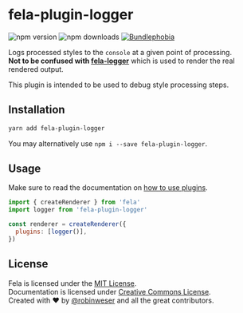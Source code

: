 # fela-plugin-logger

<img alt="npm version" src="https://badge.fury.io/js/fela-plugin-logger.svg"> <img alt="npm downloads" src="https://img.shields.io/npm/dm/fela-plugin-logger.svg"> <a href="https://bundlephobia.com/result?p=fela-plugin-logger@latest"><img alt="Bundlephobia" src="https://img.shields.io/bundlephobia/minzip/fela-plugin-logger.svg"></a>

Logs processed styles to the `console` at a given point of processing.<br>
**Not to be confused with [fela-logger](../fela-logger)** which is used to render the real rendered output.

This plugin is intended to be used to debug style processing steps.

## Installation

```sh
yarn add fela-plugin-logger
```

You may alternatively use `npm i --save fela-plugin-logger`.

## Usage

Make sure to read the documentation on [how to use plugins](https://fela.js.org/docs/latest/advanced/plugins#using-plugins).

```javascript
import { createRenderer } from 'fela'
import logger from 'fela-plugin-logger'

const renderer = createRenderer({
  plugins: [logger()],
})
```

## License

Fela is licensed under the [MIT License](http://opensource.org/licenses/MIT).<br>
Documentation is licensed under [Creative Commons License](http://creativecommons.org/licenses/by/4.0/).<br>
Created with ♥ by [@robinweser](http://weser.io) and all the great contributors.
